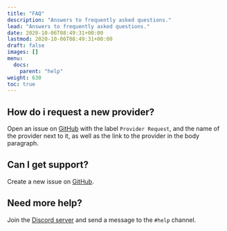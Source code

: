 ```yaml
---
title: "FAQ"
description: "Answers to frequently asked questions."
lead: "Answers to frequently asked questions."
date: 2020-10-06T08:49:31+00:00
lastmod: 2020-10-06T08:49:31+00:00
draft: false
images: []
menu:
  docs:
    parent: "help"
weight: 630
toc: true
---
```



## How do i request a new provider?
Open an issue on [GitHub](https://github.com/consumet/extentions/issues) with the label `Provider Request`, and the name of the provider next to it, as well as the link to the provider in the body paragraph.

## Can I get support?

Create a new issue on [GitHub](https://github.com/consumet/extentions/issues).

## Need more help?

Join the [Discord server](#todo) and send a message to the `#help` channel.